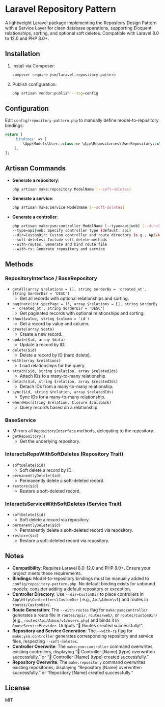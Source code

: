 # Laravel Repository Pattern

A lightweight Laravel package implementing the Repository Design Pattern with a Service Layer for clean database
operations, supporting Eloquent relationships, sorting, and optional soft deletes. Compatible with Laravel 8.0 to 12.0
and PHP 8.0+.

## Installation

1. Install via Composer:

   ```bash
   composer require ysm/laravel-repository-pattern
   ```

2. Publish configuration:

   ```bash
   php artisan vendor:publish --tag=config
   ```

## Configuration

Edit `config/repository-pattern.php` to manually define model-to-repository bindings:

```php
return [
    'bindings' => [
        \App\Models\User::class => \App\Repositories\UserRepository::class,
    ],
];
```

## Artisan Commands

- **Generate a repository**:

  ```bash
  php artisan make:repository ModelName [--soft-deletes]
  ```

- **Generate a service**:

  ```bash
  php artisan make:service ModelName [--soft-deletes]
  ```

- **Generate a controller**:

  ```bash
  php artisan make:ysm:controller ModelName [--type=api|web] [--dir=CustomDir] [--soft-deletes] [--with-routes] [--with-rs]
  --type=api|web: Specify controller type (default: api)
  --dir=CustomDir: Custom controller and route directory (e.g., Api\Admin\v1)
  --soft-deletes: Include soft delete methods
  --with-routes: Generate and bind route file
  --with-rs: Generate repository and service
  ```

## Methods

### RepositoryInterface / BaseRepository

- `getAll(array $relations = [], string $orderBy = 'created_at', string $orderDir = 'DESC')`
    - Get all records with optional relationships and sorting.
- `paginate(int $perPage = 15, array $relations = [], string $orderBy = 'created_at', string $orderDir = 'DESC')`
    - Get paginated records with optional relationships and sorting.
- `show($value, string $column = 'id')`
    - Get a record by value and column.
- `create(array $data)`
    - Create a new record.
- `update($id, array $data)`
    - Update a record by ID.
- `delete($id)`
    - Delete a record by ID (hard delete).
- `with(array $relations)`
    - Load relationships for the query.
- `attach($id, string $relation, array $relatedIds)`
    - Attach IDs to a many-to-many relationship.
- `detach($id, string $relation, array $relatedIds)`
    - Detach IDs from a many-to-many relationship.
- `sync($id, string $relation, array $relatedIds)`
    - Sync IDs for a many-to-many relationship.
- `whereHas(string $relation, Closure $callback)`
    - Query records based on a relationship.

### BaseService

- Mirrors all `RepositoryInterface` methods, delegating to the repository.
- `getRepository()`
    - Get the underlying repository.

### InteractsRepoWithSoftDeletes (Repository Trait)

- `softDelete($id)`
    - Soft delete a record by ID.
- `permanentlyDelete($id)`
    - Permanently delete a soft-deleted record.
- `restore($id)`
    - Restore a soft-deleted record.

### InteractsServiceWithSoftDeletes (Service Trait)

- `softDelete($id)`
    - Soft delete a record via repository.
- `permanentlyDelete($id)`
    - Permanently delete a soft-deleted record via repository.
- `restore($id)`
    - Restore a soft-deleted record via repository.

## Notes

- **Compatibility**: Requires Laravel 8.0–12.0 and PHP 8.0+. Ensure your project meets these requirements.
- **Bindings**: Model-to-repository bindings must be manually added to `config/repository-pattern.php`. No default
  binding exists for unbound models; consider adding a default repository or exception.
- **Controller Directory**: Use `--dir=CustomDir` to place controllers in `App\Http\Controllers\CustomDir` (
  e.g., `Api\Admin\v1`) and routes in `routes/CustomDir/`.
- **Route Generation**: The `--with-routes` flag for `make:ysm:controller` generates a route file
  in `routes/api/`, `routes/web/`, or `routes/CustomDir/` (e.g., `routes/Api/Admin/v1/users.php`) and binds it
  in `RouteServiceProvider`. Outputs “🎉 Routes created successfully!”.
- **Repository and Service Generation**: The `--with-rs` flag for `make:ysm:controller` generates corresponding
  repository and service files, respecting `--soft-deletes`.
- **Controller Overwrite**: The `make:ysm:controller` command overwrites existing controllers, displaying “🎉
  Controller [Name] (type) overwritten successfully.” or “🎉 Controller [Name] (type) created successfully.”
- **Repository Overwrite**: The `make:repository` command overwrites existing repositories, displaying
  “Repository [Name] overwritten successfully.” or “Repository [Name] created successfully.”

## License

MIT
